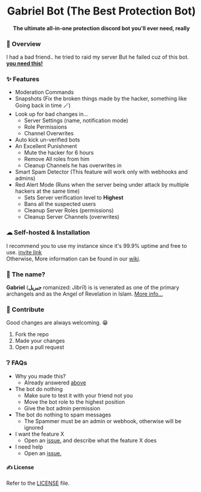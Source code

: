 <h1 align="center">Gabriel Bot (The Best Protection Bot)</h1>
<h4 align="center">The ultimate all-in-one protection discord bot you'll ever need, really</h4>

### 📖 Overview
I had a bad friend.. he tried to raid my server
But he failed cuz of this bot. [**you need this!**](https://discord.com/api/oauth2/authorize?client_id=978012328958255164&permissions=8&scope=bot%20applications.commands)


### ✨ Features
- Moderation Commands
- Snapshots (Fix the broken things made by the hacker, something like Going back in time 🪄)
- Look up for bad changes in...
  - Server Settings (name, notification mode)
  - Role Permissions
  - Channel Overwrites
- Auto kick un-verified bots
- An Excellent Punishment
  - Mute the hacker for 6 hours
  - Remove All roles from him
  - Cleanup Channels he has overwrites in
- Smart Spam Detector (This feature will work only with webhooks and admins)
- Red Alert Mode (Runs when the server being under attack by multiple hackers at the same time)
  - Sets Server verification level to **Highest**
  - Bans all the suspected users
  - Cleanup Server Roles (permissions)
  - Cleanup Server Channels (overwrites)


### ☁ Self-hosted & Installation 
I recommend you to use my instance since it's 99.9% uptime and free to use. [invite link](https://discord.com/api/oauth2/authorize?client_id=978012328958255164&permissions=8&scope=bot%20applications.commands) </br>
Otherwise, More information can be found in our [wiki](https://github.com/abdulrahman1s/Gabriel-bot/wiki).

### 🤔 The name?
**Gabriel** (**جبريل** romanized: *Jibrīl*) is is venerated as one of the primary archangels and as the Angel of Revelation in Islam. [More info...](https://en.wikipedia.org/wiki/Gabriel)

### 🙌 Contribute
Good changes are always welcoming. 😁
1. Fork the repo
2. Made your changes
3. Open a pull request

### ❔ FAQs
- Why you made this?
  - Already answered [above](#📖-description)
- The bot do nothing
  - Make sure to test it with your friend not you
  - Move the bot role to the highest position
  - Give the bot admin permission
- The bot do nothing to spam messages
  - The Spammer must be an admin or webhook, otherwise will be ignored
- I want the feature X
  - Open an [issue.](https://github.com/abdulrahman1s/Gabriel-bot/issues) and describe what the feature X does
- I need help
  - Open an [issue.](https://github.com/abdulrahman1s/Gabriel-bot/issues)



#### ✍ License
Refer to the [LICENSE](LICENSE) file.
